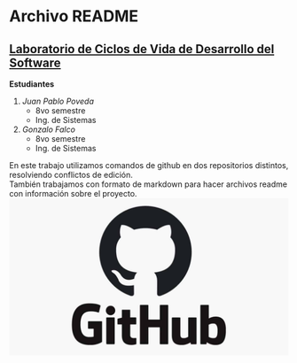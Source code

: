 # Archivo README
## [Laboratorio de Ciclos de Vida de Desarrollo del Software](https://bit.ly/m/cvds)

**Estudiantes**
1. *Juan Pablo Poveda*
    - 8vo semestre
    - Ing. de Sistemas
2. *Gonzalo Falco*
    - 8vo semestre
    - Ing. de Sistemas

En este trabajo utilizamos comandos de github en dos repositorios distintos, resolviendo conflictos de edición.\
También trabajamos con formato de markdown para hacer archivos readme con información sobre el proyecto.\
![alt](github.jpeg)
